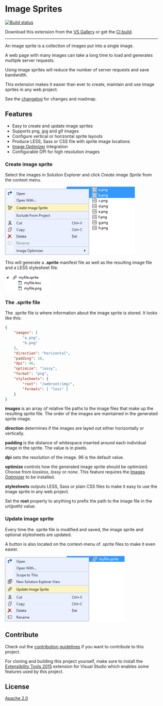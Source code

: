 # Image Sprites

[![Build status](https://ci.appveyor.com/api/projects/status/ox04djmajibm3qqv?svg=true)](https://ci.appveyor.com/project/madskristensen/imagesprites)

Download this extension from the [VS Gallery](https://visualstudiogallery.msdn.microsoft.com/8bb845e9-5717-4eae-aed3-1fdf6fe5819a)
or get the [CI build](http://vsixgallery.com/extension/cd92c0c6-2c32-49a3-83ca-0dc767c7d78e/).

---------------------------------------

An image sprite is a collection of images put into a single
image.

A web page with many images can take a long time to load
and generates multiple server requests.

Using image sprites will reduce the number of server
requests and save bandwidth.

This extension makes it easier than ever to create, maintain
and use image sprites in any web project.

See the [changelog](CHANGELOG.md) for changes and roadmap.

## Features

- Easy to create and update image sprites
- Supports png, jpg and gif images
- Configure vertical or horizontal sprite layouts
- Produce LESS, Sass or CSS file with sprite image locations
- [Image Optimizer](https://visualstudiogallery.msdn.microsoft.com/a56eddd3-d79b-48ac-8c8f-2db06ade77c3) integration
- Configurable DPI for high resolution images

### Create image sprite
Select the images in Solution Explorer and click
*Create image Sprite* from the context menu.

![Context menu](art/context-menu-images.png)

This will generate a **.sprite** manifest file as well as
the resulting image file and a LESS stylesheet file.

![Sol Exp](art/sol-exp.png)

### The .sprite file
The .sprite file is where information about the image sprite
is stored. It looks like this:

```json
{
	"images": [
		"a.png",
		"b.png"
	],
	"direction": "horizontal",
	"padding": 10,
    "dpi": 96,
	"optimize": "lossy",
	"format": "png",
	"stylesheets": {
		"root": "/webroot/img/",
		"formats": [ "less" ]
	}
}
```

**images** is an array of relative file paths to the image
files that make up the resulting sprite file. The order
of the images are maintained in the generated sprite image.

**direction** determines if the images are layed out either
horizontally or vertically. 

**padding** is the distance of whitespace inserted around each
individual image in the sprite. The value is in pixels.

**dpi** sets the resolution of the image. 96 is the default value.

**optimize** controls how the generated image sprite should be
optimized. Choose from *lossless*, *lossy* or *none*. This
feature requires the
[Images Optimizer](https://visualstudiogallery.msdn.microsoft.com/a56eddd3-d79b-48ac-8c8f-2db06ade77c3)
to be installed. 

**stylesheets** outputs LESS, Sass or plain CSS files to make
it easy to use the image sprite in any web project.

Set the **root** property to anything to prefix the path to
the image file in the *url(path)* value.

### Update image sprite
Every time the .sprite file is modified and saved, the image
sprite and optional stylesheets are updated.

A button is also located on the context-menu of .sprite files
to make it even easier.

![Context menu update](art/context-menu-update.png)

## Contribute
Check out the [contribution guidelines](.github/CONTRIBUTING.md)
if you want to contribute to this project.

For cloning and building this project yourself, make sure
to install the
[Extensibility Tools 2015](https://visualstudiogallery.msdn.microsoft.com/ab39a092-1343-46e2-b0f1-6a3f91155aa6)
extension for Visual Studio which enables some features
used by this project.

## License
[Apache 2.0](LICENSE)